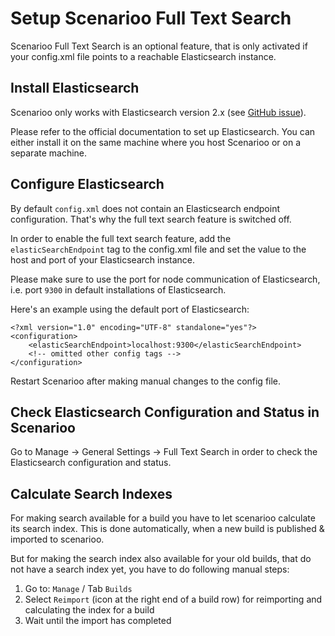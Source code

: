 # Setup Scenarioo Full Text Search

Scenarioo Full Text Search is an optional feature, that is only
activated if your config.xml file points to a reachable
Elasticsearch instance.

## Install Elasticsearch

Scenarioo only works with Elasticsearch version 2.x (see [GitHub issue](https://github.com/scenarioo/scenarioo/issues/616)).

Please refer to the official documentation to set up Elasticsearch.
You can either install it on the same machine where you host Scenarioo
or on a separate machine.

## Configure Elasticsearch

By default `config.xml` does not contain an Elasticsearch endpoint
configuration. That's why the full text search feature is switched off.

In order to enable the full text search feature, add the 
`elasticSearchEndpoint` tag to the config.xml file and set the value
to the host and port of your Elasticsearch instance.

Please make sure to use the port for node communication of Elasticsearch,
i.e. port `9300` in default installations of Elasticsearch.  

Here's an example using the default port of Elasticsearch:

```
<?xml version="1.0" encoding="UTF-8" standalone="yes"?>
<configuration>
    <elasticSearchEndpoint>localhost:9300</elasticSearchEndpoint>
    <!-- omitted other config tags -->
</configuration>
```

Restart Scenarioo after making manual changes to the config file.

## Check Elasticsearch Configuration and Status in Scenarioo

Go to Manage -> General Settings -> Full Text Search in order to 
check the Elasticsearch configuration and status.

## Calculate Search Indexes 

For making search available for a build you have to let scenarioo calculate its search index. This is done automatically, when a new build is published & imported to scenarioo.

But for making the search index also available for your old builds, that do not have a search index yet, you have to do following manual steps:

1. Go to: `Manage` / Tab `Builds`
2. Select `Reimport` (icon at the right end of a build row) for reimporting and calculating the index for a build
3. Wait until the import has completed

